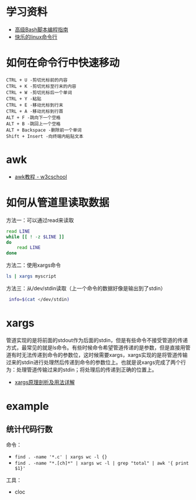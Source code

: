 
# 学习资料

  - [高级Bash脚本编程指南](http://www.linuxplus.org/kb/special-chars.html)
  - [快乐的linux命令行](http://billie66.github.io/TLCL/index.html)

# 如何在命令行中快速移动

```
CTRL + U -剪切光标前的内容
CTRL + K -剪切光标至行末的内容
CTRL + W -剪切光标后一个单词
CTRL + Y -粘贴
CTRL + E -移动光标到行末
CTRL + A -移动光标到行首
ALT + F -跳向下一个空格
ALT + B -跳回上一个空格
ALT + Backspace -删除前一个单词
Shift + Insert -向终端内粘贴文本
```

# awk

- [awk教程 - w3cschool](https://www.w3cschool.cn/awk/)

# 如何从管道里读取数据

方法一：可以通过read来读取
```sh
read LINE
while [[ ! -z $LINE ]]
do
    read LINE
done
```

方法二：使用xargs命令
```sh
ls | xargs myscript
```

方法三：从/dev/stdin读取（上一个命令的数据好像是输出到了stdin）
```sh
 info=$(cat </dev/stdin)
```

# xargs

管道实现的是将前面的stdout作为后面的stdin，但是有些命令不接受管道的传递方式，最常见的就是ls命令。有些时候命令希望管道传递的是参数，但是直接用管道有时无法传递到命令的参数位，这时候需要xargs，xargs实现的是将管道传输过来的stdin进行处理然后传递到命令的参数位上。也就是说xargs完成了两个行为：处理管道传输过来的stdin；将处理后的传递到正确的位置上。

- [xargs原理剖析及用法详解](https://www.cnblogs.com/f-ck-need-u/p/5925923.html)

# example

## 统计代码行数

命令：
  - `find . -name '*.c' | xargs wc -l {}`
  - `find . -name "*.[ch]*" | xargs wc -l | grep "total" | awk '{ print $1}'`

工具：
  - cloc
